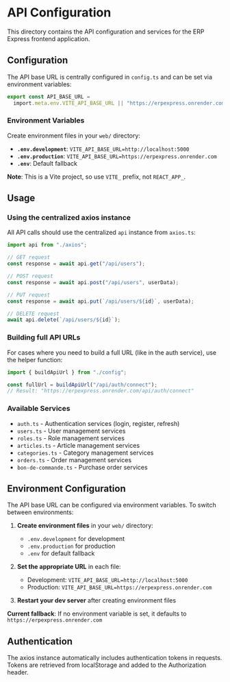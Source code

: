 # API Configuration

This directory contains the API configuration and services for the ERP Express frontend application.

## Configuration

The API base URL is centrally configured in `config.ts` and can be set via environment variables:

```typescript
export const API_BASE_URL =
  import.meta.env.VITE_API_BASE_URL || "https://erpexpress.onrender.com";
```

### Environment Variables

Create environment files in your `web/` directory:

- **`.env.development`**: `VITE_API_BASE_URL=http://localhost:5000`
- **`.env.production`**: `VITE_API_BASE_URL=https://erpexpress.onrender.com`
- **`.env`**: Default fallback

**Note**: This is a Vite project, so use `VITE_` prefix, not `REACT_APP_`.

## Usage

### Using the centralized axios instance

All API calls should use the centralized `api` instance from `axios.ts`:

```typescript
import api from "./axios";

// GET request
const response = await api.get("/api/users");

// POST request
const response = await api.post("/api/users", userData);

// PUT request
const response = await api.put(`/api/users/${id}`, userData);

// DELETE request
await api.delete(`/api/users/${id}`);
```

### Building full API URLs

For cases where you need to build a full URL (like in the auth service), use the helper function:

```typescript
import { buildApiUrl } from "./config";

const fullUrl = buildApiUrl("/api/auth/connect");
// Result: "https://erpexpress.onrender.com/api/auth/connect"
```

### Available Services

- `auth.ts` - Authentication services (login, register, refresh)
- `users.ts` - User management services
- `roles.ts` - Role management services
- `articles.ts` - Article management services
- `categories.ts` - Category management services
- `orders.ts` - Order management services
- `bon-de-commande.ts` - Purchase order services

## Environment Configuration

The API base URL can be configured via environment variables. To switch between environments:

1. **Create environment files** in your `web/` directory:

   - `.env.development` for development
   - `.env.production` for production
   - `.env` for default fallback

2. **Set the appropriate URL** in each file:

   - Development: `VITE_API_BASE_URL=http://localhost:5000`
   - Production: `VITE_API_BASE_URL=https://erpexpress.onrender.com`

3. **Restart your dev server** after creating environment files

**Current fallback**: If no environment variable is set, it defaults to `https://erpexpress.onrender.com`

## Authentication

The axios instance automatically includes authentication tokens in requests. Tokens are retrieved from localStorage and added to the Authorization header.
